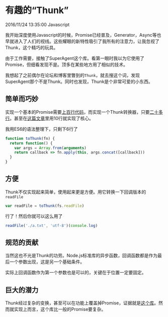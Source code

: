 # 有趣的“Thunk”
2016/11/24 13:35:00
Javascript


我开始深度使用Javascript的时候，Promise已经普及，Generator，Async等也早就进入了人们的视线。这些耀眼的新特性吸引了我所有的注意力，让我忽视了Thunk，这个精巧的玩具。

由于工作需要，接触了SuperAgent这个库。看第一眼时我以为它使用了Promise，但细看发现不是。顶多在某些地方用了相似的技术。

我想起了之前偶尔在论坛和博客里瞥到的`Thunk`，就去搜这个词，发现SuperAgent那个不是Thunk。同时也发现，Thunk是个非常可爱的小东西。


## 简单而巧妙

实现一个基本的Promise需要[上百行代码][promise]，而实现一个Thunk转换器，只要[二十多行][thunkify]。甚至在[这篇文章][ryfthunk]里用10行就实现了核心。

我用ES6的语法整理下，只剩下6行了

```js
function toThunk(fn) {
  return function() {
    var args = Array.from(arguments)
    return callback => fn.apply(this, args.concat([callback]))
  }
}
```


## 方便

Thunk不仅实现起来简单，使用起来更是方便。用它转换一下回调版本的`readFile`

```js
var readFile = toThunk(fs.readFile)
```

行了！然后你就可以这么用了

```js
readFile('./a.txt', 'utf-8')(console.log)
```


## 规范的贡献

当然这也不光是Thunk的功劳。Node.js标准库的异步函数，回调函数都是作为最后一个参数出现，这是另一个基础条件。

实际上回调函数作为第一个参数也是可以的，关键在于位置一定要固定。


## 巨大的潜力

Thunk经过复杂的变换，甚至可以在功能上覆盖掉Promise，证据就是[这个库][thunks]。然而就实现上而言，这个库比一般的Promise要复杂。



[promise]: https://github.com/madmuggle/SimplePromise
[thunkify]: https://github.com/tj/node-thunkify/blob/master/index.js
[thunks]: https://github.com/thunks/thunks
[ryfthunk]: http://www.ruanyifeng.com/blog/2015/05/thunk.html
